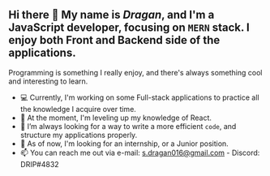 ## Hi there 👋 My name is ***Dragan***, and I'm a JavaScript developer, focusing on `MERN` stack. I enjoy both Front and Backend side of the applications. 
Programming is something I really enjoy, and there's always something cool and interesting to learn. 

- 💻 Currently, I'm working on some Full-stack applications to practice all the knowledge I acquire over time.
- 🌱 At the moment, I'm leveling up my knowledge of React. 
- 🤔 I’m always looking for a way to write a more efficient `code`, and structure my applications properly.
- 💬 As of now, I'm looking for an internship, or a Junior position.
- 📫 You can reach me out via e-mail: s.dragan016@gmail.com - Discord: DRIP#4832

